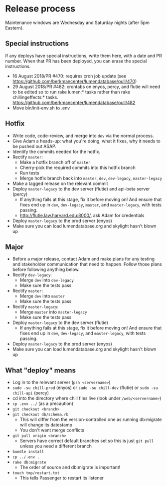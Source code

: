 # Release process

Maintenance windows are Wednesday and Saturday nights (after 5pm Eastern).

## Special instructions
If any deploys have special instructions, write them here, with a date and PR number. When that PR has been deployed, you can erase the special instructions.

* 16 August 2018/PR #470: requires cron job update (see https://github.com/berkmancenter/lumendatabase/pull/470)
* 29 August 2018/PR #482: crontabs on enyos, percy, and flutie will need to be edited so to run rake lumen:* tasks rather than rake chillingeffects:* tasks. https://github.com/berkmancenter/lumendatabase/pull/482
* Move bin/init-env.sh to .env

## Hotfix
* Write code, code-review, and merge into `dev` via the normal process.
* Give Adam a heads-up: what you're doing, what it fixes, why it needs to be pushed out ASAP.
* Identify the commits needed for the hotfix.
* Rectify `master`:
  * Make a hotfix branch off of `master`
  * Cherry-pick the required commits into this hotfix branch
  * Run tests
  * Merge hotfix branch back into `master`, `dev`, `dev-legacy`, `master-legacy`
* Make a tagged release on the relevant commit
* Deploy `master-legacy` to the dev server (flutie) and api-beta server (percy)
  * If anything fails at this stage, fix it before moving on! And ensure that fixes end up in `dev`, `dev-legacy`, `master`, and `master-legacy`, with tests passing.
  * http://flutie.law.harvard.edu:8000/, ask Adam for credentials
* Deploy `master-legacy` to the prod server (enyos)
* Make sure you can load lumendatabase.org and skylight hasn't blown up

## Major
* Before a major release, contact Adam and make plans for any testing and stakeholder communication that need to happen. Follow those plans before following anything below.
* Rectify `dev-legacy`:
  * Merge `dev` into `dev-legacy`
  * Make sure the tests pass
* Rectify `master`:
  * Merge `dev` into `master`
  * Make sure the tests pass
* Rectify `master-legacy`:
  * Merge `master` into `master-legacy`
  * Make sure the tests pass
* Deploy `master-legacy` to the dev server (flutie)
  * If anything fails at this stage, fix it before moving on! And ensure that fixes end up in `dev`, `dev-legacy`, and `master-legacy`, with tests passing.
* Deploy `master-legacy` to the prod server (enyos)
* Make sure you can load lumendatabase.org and skylight hasn't blown up

## What "deploy" means
* Log in to the relevant server (`psh <servername>`)
* `sudo -su chill-prod` (enyos) or `sudo -su chill-dev` (flutie) or `sudo -su chill-api` (percy)
* cd into the directory where chill files live (look under `/web/<servername>`)
* `cp .env ../` (as a precaution)
* `git checkout <branch>`
* `git checkout db/schema.rb`
  * This will differ from the version-controlled one as running db:migrate will change its datestamp
  * You don't want merge conflicts
* `git pull origin <branch>`
  * Servers have correct default branches set so this is just `git pull` unless you need a different branch
* `bundle install`
* `cp ../.env .`
* `rake db:migrate`
  - The order of source and db:migrate is important!
* `touch tmp/restart.txt`
  * This tells Passenger to restart its listener
